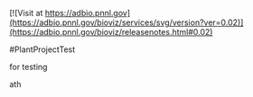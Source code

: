 <!------------------------------------------------------------------------------>
<!--NOTES: all the comments are auto-generated. please refer to the tutorial for readme editing at https://adbio.pnnl.gov/tutorial.xxxx-->
<!--adbio-version-->
[![Visit at https://adbio.pnnl.gov](https://adbio.pnnl.gov/bioviz/services/svg/version?ver=0.02)](https://adbio.pnnl.gov/bioviz/releasenotes.html#0.02)
<!--adbio-title-->
#PlantProjectTest
<!--adbio-description-->
for testing
<!--adbio-organism-->
ath
<!--adbio-funding-->
<!--adbio-publication-->
<!------------------------------------------------------------------------------>
<!--you can add any other information here-->
